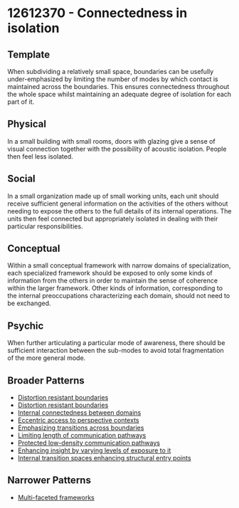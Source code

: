 # 12612370 - Connectedness in isolation

## Template

When subdividing a relatively small space, boundaries can be usefully under-emphasized by limiting the number of modes by which contact is maintained across the boundaries. This ensures connectedness throughout the whole space whilst maintaining an adequate degree of isolation for each part of it.

## Physical

In a small building with small rooms, doors with glazing give a sense of visual connection together with the possibility of acoustic isolation. People then feel less isolated.

## Social

In a small organization made up of small working units, each unit should receive sufficient general information on the activities of the others without needing to expose the others to the full details of its internal operations. The units then feel connected but appropriately isolated in dealing with their particular responsibilities.

## Conceptual

Within a small conceptual framework with narrow domains of specialization, each specialized framework should be exposed to only some kinds of information from the others in order to maintain the sense of coherence within the larger framework. Other kinds of information, corresponding to the internal preoccupations characterizing each domain, should not need to be exchanged.

## Psychic

When further articulating a particular mode of awareness, there should be sufficient interaction between the sub-modes to avoid total fragmentation of the more general mode.

## Broader Patterns

- [Distortion resistant boundaries](12612180)
- [Distortion resistant boundaries](12612250)
- [Internal connectedness between domains](12611940)
- [Eccentric access to perspective contexts](12611960)
- [Emphasizing transitions across boundaries](12612240)
- [Limiting length of communication pathways](12611320)
- [Protected low-density communication pathways](12611010)
- [Enhancing insight by varying levels of exposure to it](12611350)
- [Internal transition spaces enhancing structural entry points](12611300)

## Narrower Patterns

- [Multi-faceted frameworks](12612390)
